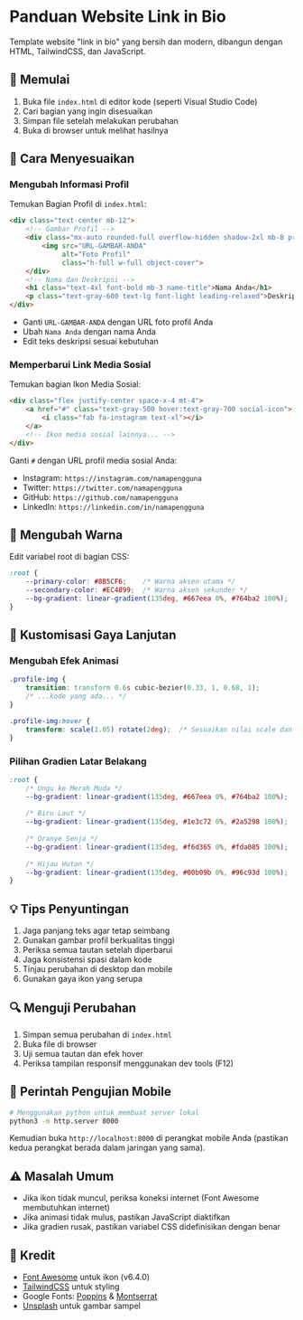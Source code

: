 # Panduan Website Link in Bio

Template website "link in bio" yang bersih dan modern, dibangun dengan HTML, TailwindCSS, dan JavaScript.

## 🚀 Memulai

1. Buka file `index.html` di editor kode (seperti Visual Studio Code)
2. Cari bagian yang ingin disesuaikan
3. Simpan file setelah melakukan perubahan
4. Buka di browser untuk melihat hasilnya

## 📝 Cara Menyesuaikan

### Mengubah Informasi Profil

Temukan Bagian Profil di `index.html`:

```html
<div class="text-center mb-12">
    <!-- Gambar Profil -->
    <div class="mx-auto rounded-full overflow-hidden shadow-2xl mb-8 profile-img">
        <img src="URL-GAMBAR-ANDA" 
             alt="Foto Profil" 
             class="h-full w-full object-cover">
    </div>
    <!-- Nama dan Deskripsi -->
    <h1 class="text-4xl font-bold mb-3 name-title">Nama Anda</h1>
    <p class="text-gray-600 text-lg font-light leading-relaxed">Deskripsi Anda di sini</p>
</div>
```

- Ganti `URL-GAMBAR-ANDA` dengan URL foto profil Anda
- Ubah `Nama Anda` dengan nama Anda
- Edit teks deskripsi sesuai kebutuhan

### Memperbarui Link Media Sosial

Temukan bagian Ikon Media Sosial:

```html
<div class="flex justify-center space-x-4 mt-4">
    <a href="#" class="text-gray-500 hover:text-gray-700 social-icon">
        <i class="fab fa-instagram text-xl"></i>
    </a>
    <!-- Ikon media sosial lainnya... -->
</div>
```

Ganti `#` dengan URL profil media sosial Anda:
- Instagram: `https://instagram.com/namapengguna`
- Twitter: `https://twitter.com/namapengguna`
- GitHub: `https://github.com/namapengguna`
- LinkedIn: `https://linkedin.com/in/namapengguna`

## 🎨 Mengubah Warna

Edit variabel root di bagian CSS:

```css
:root {
    --primary-color: #8B5CF6;    /* Warna aksen utama */
    --secondary-color: #EC4899;  /* Warna aksen sekunder */
    --bg-gradient: linear-gradient(135deg, #667eea 0%, #764ba2 100%);
}
```

## 🎨 Kustomisasi Gaya Lanjutan

### Mengubah Efek Animasi

```css
.profile-img {
    transition: transform 0.6s cubic-bezier(0.33, 1, 0.68, 1);
    /* ...kode yang ada... */
}

.profile-img:hover {
    transform: scale(1.05) rotate(2deg);  /* Sesuaikan nilai scale dan rotasi */
}
```

### Pilihan Gradien Latar Belakang

```css
:root {
    /* Ungu ke Merah Muda */
    --bg-gradient: linear-gradient(135deg, #667eea 0%, #764ba2 100%);
    
    /* Biru Laut */
    --bg-gradient: linear-gradient(135deg, #1e3c72 0%, #2a5298 100%);
    
    /* Oranye Senja */
    --bg-gradient: linear-gradient(135deg, #f6d365 0%, #fda085 100%);
    
    /* Hijau Hutan */
    --bg-gradient: linear-gradient(135deg, #00b09b 0%, #96c93d 100%);
}
```

## 💡 Tips Penyuntingan

1. Jaga panjang teks agar tetap seimbang
2. Gunakan gambar profil berkualitas tinggi
3. Periksa semua tautan setelah diperbarui
4. Jaga konsistensi spasi dalam kode
5. Tinjau perubahan di desktop dan mobile
6. Gunakan gaya ikon yang serupa

## 🔍 Menguji Perubahan

1. Simpan semua perubahan di `index.html`
2. Buka file di browser
3. Uji semua tautan dan efek hover
4. Periksa tampilan responsif menggunakan dev tools (F12)

## 📱 Perintah Pengujian Mobile

```bash
# Menggunakan python untuk membuat server lokal
python3 -m http.server 8000
```

Kemudian buka `http://localhost:8000` di perangkat mobile Anda (pastikan kedua perangkat berada dalam jaringan yang sama).

## ⚠️ Masalah Umum

- Jika ikon tidak muncul, periksa koneksi internet (Font Awesome membutuhkan internet)
- Jika animasi tidak mulus, pastikan JavaScript diaktifkan
- Jika gradien rusak, pastikan variabel CSS didefinisikan dengan benar

## 📝 Kredit

- [Font Awesome](https://fontawesome.com/) untuk ikon (v6.4.0)
- [TailwindCSS](https://tailwindcss.com/) untuk styling
- Google Fonts: [Poppins](https://fonts.google.com/specimen/Poppins) & [Montserrat](https://fonts.google.com/specimen/Montserrat)
- [Unsplash](https://unsplash.com/) untuk gambar sampel

